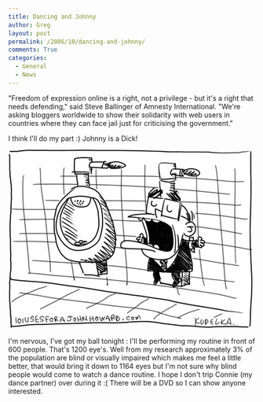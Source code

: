 ```yaml
---
title: Dancing and Johnny
author: Greg
layout: post
permalink: /2006/10/dancing-and-johnny/
comments: True
categories:
  - General
  - News
---
```

"Freedom of expression online is a right, not a privilege - but it's a right that needs defending," said Steve Ballinger of Amnesty International. "We're asking bloggers worldwide to show their solidarity with web users in countries where they can face jail just for criticising the government."

I think I'll do my part :) Johnny is a Dick!

[<img class="alignnone size-full wp-image-1165" title="Johnny" src="/wp-content/uploads/2006/10/Johnny.gif" alt="" width="500" height="364" />][1]

I'm nervous, I've got my ball tonight : I'll be performing my routine in front of 600 people. That's 1200 eye's. Well from my research approximately 3% of the population are blind or visually impaired which makes me feel a little better, that would bring it down to 1164 eyes but I'm not sure why blind people would come to watch a dance routine. I hope I don't trip Connie (my dance partner) over during it :( There will be a DVD so I can show anyone interested.

 [1]: /wp-content/uploads/2006/10/Johnny.gif